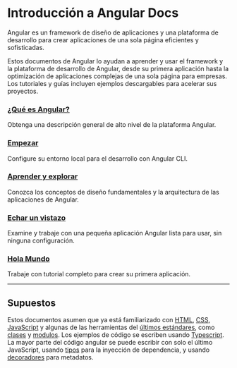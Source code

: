 # Introducción a Angular Docs

Angular es un framework de diseño de aplicaciones y una plataforma de desarrollo para crear aplicaciones de una sola página eficientes y sofisticadas.

Estos documentos de Angular lo ayudan a aprender y usar el framework y la plataforma de desarrollo de Angular, desde su primera aplicación hasta la optimización de aplicaciones complejas de una sola página para empresas. Los tutoriales y guías incluyen ejemplos descargables para acelerar sus proyectos.

### [¿Qué es Angular?]()

Obtenga una descripción general de alto nivel de la plataforma Angular.

### [Empezar]()

Configure su entorno local para el desarrollo con Angular CLI.

### [Aprender y explorar]()

Conozca los conceptos de diseño fundamentales y la arquitectura de las aplicaciones de Angular.

### [Echar un vistazo]()

Examine y trabaje con una pequeña aplicación Angular lista para usar, sin ninguna configuración.

### [Hola Mundo]()

Trabaje con tutorial completo para crear su primera aplicación.

---

## Supuestos

Estos documentos asumen que ya está familiarizado con [HTML](https://developer.mozilla.org/docs/Learn/HTML/Introduction_to_HTML), [CSS](https://developer.mozilla.org/docs/Learn/CSS/First_steps), [JavaScript](https://developer.mozilla.org/en-US/docs/Web/JavaScript/A_re-introduction_to_JavaScript) y algunas de las herramientas del [últimos estándares](https://developer.mozilla.org/en-US/docs/Web/JavaScript/Language_Resources), como [clases](https://developer.mozilla.org/en-US/docs/Web/JavaScript/Reference/Classes) y [modulos](https://developer.mozilla.org/en-US/docs/Web/JavaScript/Reference/Statements/import). Los ejemplos de código se escriben usando [Typescript](https://www.typescriptlang.org/). La mayor parte del código angular se puede escribir con solo el último JavaScript, usando [tipos](https://www.typescriptlang.org/docs/handbook/classes.html) para la inyección de dependencia, y usando [decoradores](https://www.typescriptlang.org/docs/handbook/decorators.html) para metadatos.
